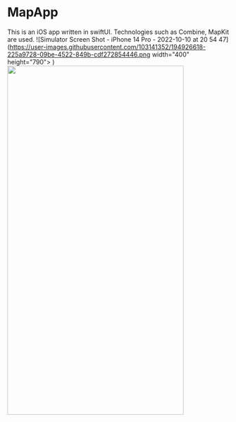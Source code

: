 # MapApp
This is an iOS app written in swiftUI. Technologies such as Combine, MapKit are used.
![Simulator Screen Shot - iPhone 14 Pro - 2022-10-10 at 20 54 47](https://user-images.githubusercontent.com/103141352/194926618-225a9728-09be-4522-849b-cdf272854446.png width="400" height="790"> )
<img src="https://user-images.githubusercontent.com/103141352/170823957-4aa48ad6-ca83-475a-8321-1de3d823644d.png" width="400" height="790">

